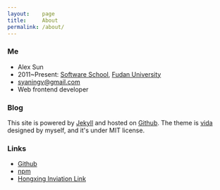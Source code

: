 ```yaml
---
layout:    page
title:     About
permalink: /about/
---
```


### Me

- Alex Sun
- 2011~Present: [Software School](http://www.software.fudan.edu.cn/), [Fudan University](http://www.fudan.edu.cn/)
- syaningv@gmail.com
- Web frontend developer

### Blog

This site is powered by [Jekyll](http://jekyllrb.com/) and hosted on [Github](https://github.com/).
The theme is [vida](https://github.com/syaning/vida) designed by myself, and it's under MIT license.

### Links

- [Github](https://github.com/syaning)
- [npm](https://www.npmjs.com/~syaning)
- [Hongxing Inviation Link](http://honx.in/i/VUL-BIkWGkmhxeoS)
